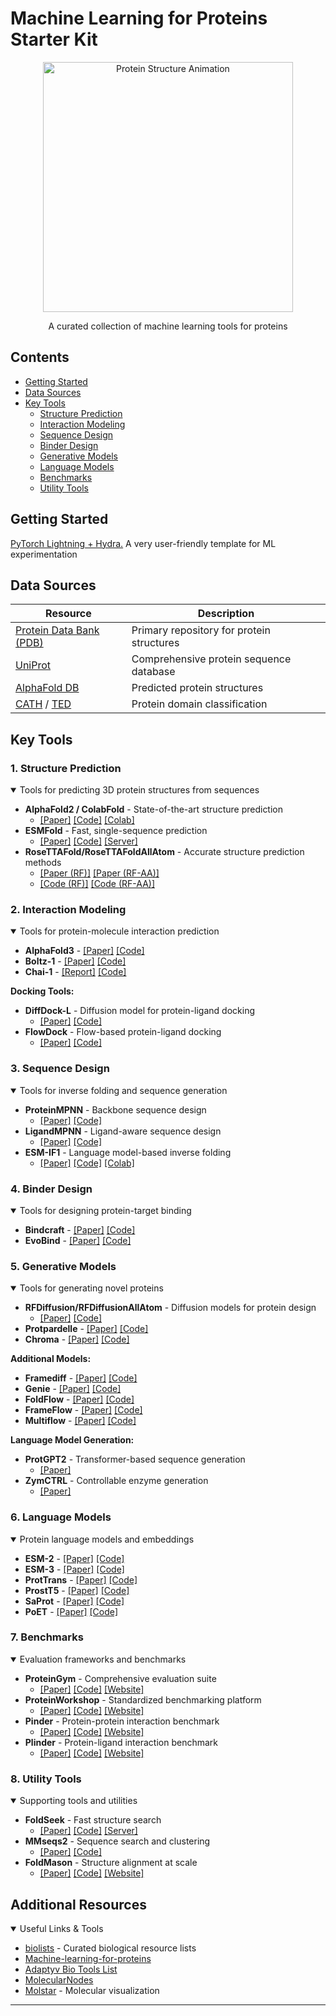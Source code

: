 # Machine Learning for Proteins Starter Kit

<div align="center">
  <img src="./protein.gif" alt="Protein Structure Animation" width="400"/>
  
  A curated collection of machine learning tools for proteins

</div>

## Contents

- [Getting Started](#getting-started)
- [Data Sources](#data-sources)
- [Key Tools](#key-tools)
  - [Structure Prediction](#1-structure-prediction)
  - [Interaction Modeling](#2-interaction-modeling)
  - [Sequence Design](#3-sequence-design)
  - [Binder Design](#4-binder-design)
  - [Generative Models](#5-generative-models)
  - [Language Models](#6-language-models)
  - [Benchmarks](#7-benchmarks)
  - [Utility Tools](#8-utility-tools)

## Getting Started

 [PyTorch Lightning + Hydra.](https://github.com/ashleve/lightning-hydra-template) A very user-friendly template for ML experimentation 

## Data Sources

| Resource | Description |
|----------|-------------|
| [Protein Data Bank (PDB)](https://www.rcsb.org/) | Primary repository for protein structures |
| [UniProt](https://www.uniprot.org/) | Comprehensive protein sequence database |
| [AlphaFold DB](https://alphafold.ebi.ac.uk/) | Predicted protein structures |
| [CATH](https://www.cathdb.info/) / [TED](https://ted.cathdb.info/) | Protein domain classification |

## Key Tools

### 1. Structure Prediction

<details open>
<summary>Tools for predicting 3D protein structures from sequences</summary>

- **AlphaFold2 / ColabFold** - State-of-the-art structure prediction
  - [[Paper]](https://www.nature.com/articles/s41586-021-03819-2) [[Code]](https://github.com/google-deepmind/alphafold) [[Colab]](https://colab.research.google.com/github/sokrypton/ColabFold/blob/main/AlphaFold2.ipynb)
- **ESMFold** - Fast, single-sequence prediction
  - [[Paper]](https://www.science.org/doi/10.1126/science.ade2574) [[Code]](https://github.com/facebookresearch/esm) [[Server]](https://esmatlas.com/resources?action=fold)
- **RoseTTAFold/RoseTTAFoldAllAtom** - Accurate structure prediction methods
  - [[Paper (RF)]](https://www.science.org/doi/10.1126/science.abj8754) [[Paper (RF-AA)]](https://www.science.org/doi/10.1126/science.adl2528)
  - [[Code (RF)]](https://github.com/RosettaCommons/RoseTTAFold) [[Code (RF-AA)]](https://github.com/baker-laboratory/RoseTTAFold-All-Atom)
</details>

### 2. Interaction Modeling

<details open>
<summary>Tools for protein-molecule interaction prediction</summary>

- **AlphaFold3** - [[Paper]](https://doi.org/10.1038/s41586-024-07487-w) [[Code]](https://github.com/google-deepmind/alphafold3)
- **Boltz-1** - [[Paper]](https://doi.org/10.1101/2024.11.19.624167) [[Code]](https://github.com/jwohlwend/boltz)
- **Chai-1** - [[Report]](https://www.chaidiscovery.com/blog/introducing-chai-1) [[Code]](https://github.com/chaidiscovery/chai-lab)

**Docking Tools:**
- **DiffDock-L** - Diffusion model for protein-ligand docking
  - [[Paper]](https://arxiv.org/abs/2402.18396) [[Code]](https://github.com/gcorso/DiffDock)
- **FlowDock** - Flow-based protein-ligand docking
  - [[Paper]](https://arxiv.org/abs/2412.10966) [[Code]](https://github.com/BioinfoMachineLearning/FlowDock)
</details>

### 3. Sequence Design

<details open>
<summary>Tools for inverse folding and sequence generation</summary>

- **ProteinMPNN** - Backbone sequence design
  - [[Paper]](https://www.science.org/doi/10.1126/science.add2187) [[Code]](https://github.com/dauparas/ProteinMPNN)
- **LigandMPNN** - Ligand-aware sequence design
  - [[Paper]](https://www.biorxiv.org/content/10.1101/2023.12.22.573103v1) [[Code]](https://github.com/dauparas/LigandMPNN)
- **ESM-IF1** - Language model-based inverse folding
  - [[Paper]](https://www.biorxiv.org/content/10.1101/2022.04.10.487779v2) [[Code]](https://github.com/facebookresearch/esm) [[Colab]](https://colab.research.google.com/github/facebookresearch/esm/blob/main/examples/inverse_folding/notebook.ipynb)
</details>

### 4. Binder Design

<details open>
<summary>Tools for designing protein-target binding</summary>

- **Bindcraft** - [[Paper]](https://www.biorxiv.org/content/10.1101/2024.09.30.615802) [[Code]](https://github.com/martinpacesa/BindCraft)
- **EvoBind** - [[Paper]](https://www.biorxiv.org/content/10.1101/2024.06.20.599739v2) [[Code]](https://github.com/patrickbryant1/EvoBind)
</details>

### 5. Generative Models

<details open>
<summary>Tools for generating novel proteins</summary>

- **RFDiffusion/RFDiffusionAllAtom** - Diffusion models for protein design
  - [[Paper]](https://www.nature.com/articles/s41586-023-06415-8) [[Code]](https://github.com/RosettaCommons/RFdiffusion)
- **Protpardelle** - [[Paper]](https://www.pnas.org/doi/10.1073/pnas.2311500121) [[Code]](https://github.com/ProteinDesignLab/protpardelle)
- **Chroma** - [[Paper]](https://www.nature.com/articles/s41586-023-06728-8) [[Code]](https://github.com/generatebio/chroma)

**Additional Models:**
- **Framediff** - [[Paper]](https://arxiv.org/abs/2302.02277) [[Code]](https://github.com/jasonkyuyim/se3_diffusion)
- **Genie** - [[Paper]](https://arxiv.org/abs/2301.12485) [[Code]](https://github.com/aqlaboratory/genie)
- **FoldFlow** - [[Paper]](https://arxiv.org/abs/2310.02391) [[Code]](https://github.com/DreamFold/FoldFlow)
- **FrameFlow** - [[Paper]](https://arxiv.org/abs/2310.05297) [[Code]](https://github.com/microsoft/protein-frame-flow)
- **Multiflow** - [[Paper]](https://arxiv.org/abs/2402.04997) [[Code]](https://github.com/jasonkyuyim/multiflow)

**Language Model Generation:**
- **ProtGPT2** - Transformer-based sequence generation
  - [[Paper]](https://doi.org/10.1038/s41467-022-32007-7)
- **ZymCTRL** - Controllable enzyme generation
  - [[Paper]](https://www.mlsb.io/papers_2022/ZymCTRL_a_conditional_language_model_for_the_controllable_generation_of_artificial_enzymes.pdf)
</details>

### 6. Language Models

<details open>
<summary>Protein language models and embeddings</summary>

- **ESM-2** - [[Paper]](https://www.science.org/doi/10.1126/science.ade2574) [[Code]](https://github.com/facebookresearch/esm)
- **ESM-3** - [[Paper]](https://www.biorxiv.org/content/10.1101/2024.07.01.600583v2) [[Code]](https://github.com/evolutionaryscale/esm)
- **ProtTrans** - [[Paper]](https://pubmed.ncbi.nlm.nih.gov/34232869/) [[Code]](https://github.com/agemagician/ProtTrans)
- **ProstT5** - [[Paper]](https://www.biorxiv.org/content/10.1101/2023.07.23.550085v2) [[Code]](https://github.com/mheinzinger/ProstT5)
- **SaProt** - [[Paper]](https://www.biorxiv.org/content/10.1101/2023.10.01.560349v5) [[Code]](https://github.com/westlake-repl/SaProt)
- **PoET** - [[Paper]](https://arxiv.org/abs/2306.06156) [[Code]](https://github.com/OpenProteinAI/PoET)
</details>

### 7. Benchmarks

<details open>
<summary>Evaluation frameworks and benchmarks</summary>

- **ProteinGym** - Comprehensive evaluation suite
  - [[Paper]](https://papers.nips.cc/paper_files/paper/2023/file/cac723e5ff29f65e3fcbb0739ae91bee-Paper-Datasets_and_Benchmarks.pdf) [[Code]](https://github.com/OATML-Markslab/ProteinGym) [[Website]](https://proteingym.org/)
- **ProteinWorkshop** - Standardized benchmarking platform
  - [[Paper]](https://openreview.net/forum?id=sTYuRVrdK3) [[Code]](https://github.com/a-r-j/ProteinWorkshop) [[Website]](https://proteins.sh/)
- **Pinder** - Protein-protein interaction benchmark
  - [[Paper]](https://www.biorxiv.org/content/10.1101/2024.07.17.603980v4) [[Code]](https://github.com/pinder-org/pinder) [[Website]](https://www.pinder.sh/)
- **Plinder** - Protein-ligand interaction benchmark
  - [[Paper]](https://www.biorxiv.org/content/10.1101/2024.07.17.603955v3) [[Code]](https://console.cloud.google.com/storage/browser/plinder) [[Website]](https://www.plinder.sh/)
</details>

### 8. Utility Tools

<details open>
<summary>Supporting tools and utilities</summary>

- **FoldSeek** - Fast structure search
  - [[Paper]](https://www.nature.com/articles/s41587-023-01773-0) [[Code]](https://github.com/steineggerlab/foldseek) [[Server]](https://search.foldseek.com/search)
- **MMseqs2** - Sequence search and clustering
  - [[Paper]](https://www.nature.com/articles/nbt.3988) [[Code]](https://github.com/soedinglab/MMseqs2)
- **FoldMason** - Structure alignment at scale
  - [[Paper]](https://www.biorxiv.org/content/10.1101/2024.08.01.606130v3) [[Code]](https://github.com/steineggerlab/foldmason) [[Website]](https://foldmason.com/)
</details>

## Additional Resources

<details open>
<summary>Useful Links & Tools</summary>

- [biolists](https://github.com/biolists) - Curated biological resource lists
- [Machine-learning-for-proteins](https://github.com/yangkky/Machine-learning-for-proteins)
- [Adaptyv Bio Tools List](https://design.adaptyvbio.com/tools)
- [MolecularNodes](https://bradyajohnston.github.io/MolecularNodes/)
- [Molstar](https://molstar.org/) - Molecular visualization
</details>

---
